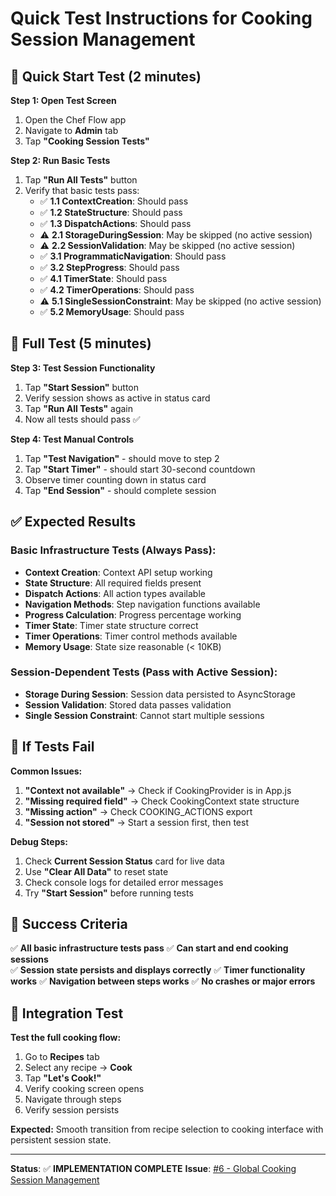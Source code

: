 # Quick Test Instructions for Cooking Session Management

## 🚀 Quick Start Test (2 minutes)

**Step 1: Open Test Screen**
1. Open the Chef Flow app
2. Navigate to **Admin** tab
3. Tap **"Cooking Session Tests"**

**Step 2: Run Basic Tests**
1. Tap **"Run All Tests"** button
2. Verify that basic tests pass:
   - ✅ **1.1 ContextCreation**: Should pass
   - ✅ **1.2 StateStructure**: Should pass  
   - ✅ **1.3 DispatchActions**: Should pass
   - ⚠️ **2.1 StorageDuringSession**: May be skipped (no active session)
   - ⚠️ **2.2 SessionValidation**: May be skipped (no active session)
   - ✅ **3.1 ProgrammaticNavigation**: Should pass
   - ✅ **3.2 StepProgress**: Should pass
   - ✅ **4.1 TimerState**: Should pass
   - ✅ **4.2 TimerOperations**: Should pass
   - ⚠️ **5.1 SingleSessionConstraint**: May be skipped (no active session)
   - ✅ **5.2 MemoryUsage**: Should pass

## 🧪 Full Test (5 minutes)

**Step 3: Test Session Functionality**
1. Tap **"Start Session"** button
2. Verify session shows as active in status card
3. Tap **"Run All Tests"** again
4. Now all tests should pass ✅

**Step 4: Test Manual Controls**
1. Tap **"Test Navigation"** - should move to step 2
2. Tap **"Start Timer"** - should start 30-second countdown
3. Observe timer counting down in status card
4. Tap **"End Session"** - should complete session

## ✅ Expected Results

### Basic Infrastructure Tests (Always Pass):
- **Context Creation**: Context API setup working
- **State Structure**: All required fields present
- **Dispatch Actions**: All action types available
- **Navigation Methods**: Step navigation functions available
- **Progress Calculation**: Progress percentage working
- **Timer State**: Timer state structure correct
- **Timer Operations**: Timer control methods available
- **Memory Usage**: State size reasonable (< 10KB)

### Session-Dependent Tests (Pass with Active Session):
- **Storage During Session**: Session data persisted to AsyncStorage
- **Session Validation**: Stored data passes validation
- **Single Session Constraint**: Cannot start multiple sessions

## 🔧 If Tests Fail

**Common Issues:**
1. **"Context not available"** → Check if CookingProvider is in App.js
2. **"Missing required field"** → Check CookingContext state structure
3. **"Missing action"** → Check COOKING_ACTIONS export
4. **"Session not stored"** → Start a session first, then test

**Debug Steps:**
1. Check **Current Session Status** card for live data
2. Use **"Clear All Data"** to reset state
3. Check console logs for detailed error messages
4. Try **"Start Session"** before running tests

## 🎯 Success Criteria

✅ **All basic infrastructure tests pass**
✅ **Can start and end cooking sessions**  
✅ **Session state persists and displays correctly**
✅ **Timer functionality works**
✅ **Navigation between steps works**
✅ **No crashes or major errors**

## 🚦 Integration Test

**Test the full cooking flow:**
1. Go to **Recipes** tab
2. Select any recipe → **Cook**
3. Tap **"Let's Cook!"**
4. Verify cooking screen opens
5. Navigate through steps
6. Verify session persists

**Expected:** Smooth transition from recipe selection to cooking interface with persistent session state.

---

**Status**: ✅ **IMPLEMENTATION COMPLETE**
**Issue**: [#6 - Global Cooking Session Management](https://github.com/RussellHite/chef-flow/issues/6)